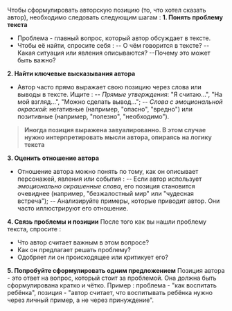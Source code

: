 Чтобы сформулировать авторскую позицию (то, что хотел сказать автор), необходимо следовать следующим шагам :
**1. Понять проблему текста**
* Проблема - главный вопрос, который автор обсуждает в тексте.
* Чтобы её найти, спросите себя :
-- О чём говорится в тексте?
-- Какая ситуация или явления описываются?
--Почему это может быть важно?

**2. Найти ключевые высказывания автора**
* Автор часто прямо выражает свою позицию через слова или выводы в тексте. Ищите :
-- *Прямые утверждения*: "Я считаю...", "На мой взгляд...", "Можно сделать вывод...";
-- *Слова с эмоциональной окраской*: негативные (например, "опасно", "вредно") или позитивные (например, "полезно", "необходимо").

> **Иногда позиция выражена завуалированно. В этом случае нужно интерпретировать мысли автора, опираясь на логику текста**

**3. Оценить отношение автора**
* Отношение автора можно понять по тому, как он описывает персонажей, явления или события :
-- Если автор использует *эмоционально окрашенные слова*, его позиция становится очевиднее (например, "безжалостный мир" или "чудесная встреча");
-- Анализируйте примеры, которые приводит автор. Они часто иллюстрируют его отношение.

**4. Связь проблемы и позиции**
После того как вы нашли проблему текста, спросите :
* Что автор считает важным в этом вопросе?
* Как он предлагает решать проблему?
* Одобряет ли он происходящее или критикует его?

**5. Попробуйте сформулировать одним предложением**
Позиция автора - это ответ на вопрос, который стоит за проблемой. Она должна быть сформулирована кратко и чётко.
Пример : проблема - "как воспитать ребёнка", позиция - "автор считает, что воспитывать ребёнка нужно через личный пример, а не через принуждение".